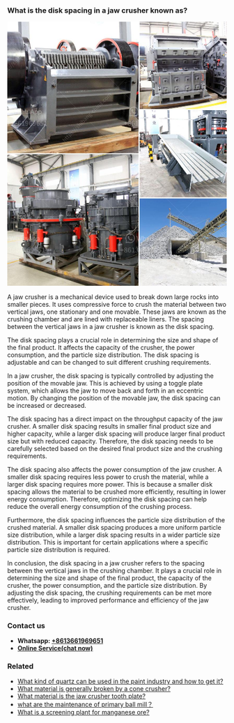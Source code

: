 <h3>What is the disk spacing in a jaw crusher known as?</h3><img src='1701743445.jpg' alt=''><p>A jaw crusher is a mechanical device used to break down large rocks into smaller pieces. It uses compressive force to crush the material between two vertical jaws, one stationary and one movable. These jaws are known as the crushing chamber and are lined with replaceable liners. The spacing between the vertical jaws in a jaw crusher is known as the disk spacing.</p><p>The disk spacing plays a crucial role in determining the size and shape of the final product. It affects the capacity of the crusher, the power consumption, and the particle size distribution. The disk spacing is adjustable and can be changed to suit different crushing requirements.</p><p>In a jaw crusher, the disk spacing is typically controlled by adjusting the position of the movable jaw. This is achieved by using a toggle plate system, which allows the jaw to move back and forth in an eccentric motion. By changing the position of the movable jaw, the disk spacing can be increased or decreased.</p><p>The disk spacing has a direct impact on the throughput capacity of the jaw crusher. A smaller disk spacing results in smaller final product size and higher capacity, while a larger disk spacing will produce larger final product size but with reduced capacity. Therefore, the disk spacing needs to be carefully selected based on the desired final product size and the crushing requirements.</p><p>The disk spacing also affects the power consumption of the jaw crusher. A smaller disk spacing requires less power to crush the material, while a larger disk spacing requires more power. This is because a smaller disk spacing allows the material to be crushed more efficiently, resulting in lower energy consumption. Therefore, optimizing the disk spacing can help reduce the overall energy consumption of the crushing process.</p><p>Furthermore, the disk spacing influences the particle size distribution of the crushed material. A smaller disk spacing produces a more uniform particle size distribution, while a larger disk spacing results in a wider particle size distribution. This is important for certain applications where a specific particle size distribution is required.</p><p>In conclusion, the disk spacing in a jaw crusher refers to the spacing between the vertical jaws in the crushing chamber. It plays a crucial role in determining the size and shape of the final product, the capacity of the crusher, the power consumption, and the particle size distribution. By adjusting the disk spacing, the crushing requirements can be met more effectively, leading to improved performance and efficiency of the jaw crusher.</p><h3>Contact us</h3><ul><li><strong>Whatsapp:&nbsp;<a href="https://wa.me/8613661969651">+8613661969651</a></strong></li><li><a href="https://swt.shibang-china.com/?git&amp;zhl&amp;What is the disk spacing in a jaw crusher known as"><strong>Online Service(chat now)</strong></a></li></ul><h3>Related</h3><ul><li><a href='What kind of quartz can be used in the paint industry and how to get it.md'>What kind of quartz can be used in the paint industry and how to get it?</a></li><li><a href='What material is generally broken by a cone crusher.md'>What material is generally broken by a cone crusher?</a></li><li><a href='What material is the jaw crusher tooth plate.md'>What material is the jaw crusher tooth plate?</a></li><li><a href='what are the maintenance of primary ball mill？.md'>what are the maintenance of primary ball mill？</a></li><li><a href='What is a screening plant for manganese ore.md'>What is a screening plant for manganese ore?</a></li></ul>